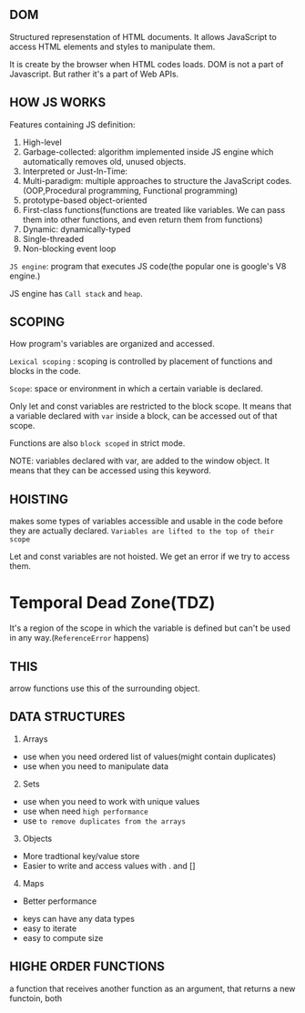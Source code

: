 ## DOM

Structured represenstation of HTML documents. It allows JavaScript to access HTML elements and styles to manipulate them.

It is create by the browser when HTML codes loads.
DOM is not a part of Javascript. But rather it's a part of Web APIs.

## HOW JS WORKS

Features containing JS definition:

1. High-level
2. Garbage-collected: algorithm implemented inside JS engine which automatically removes old, unused objects.
3. Interpreted or Just-In-Time:
4. Multi-paradigm: multiple approaches to structure the JavaScript codes.(OOP,Procedural programming, Functional programming)
5. prototype-based object-oriented
6. First-class functions(functions are treated like variables. We can pass them into other functions, and even return them from functions)
7. Dynamic: dynamically-typed
8. Single-threaded
9. Non-blocking event loop

`JS engine`: program that executes JS code(the popular one is google's V8 engine.)

JS engine has `Call stack` and `heap`.

## SCOPING

How program's variables are organized and accessed.

`Lexical scoping` : scoping is controlled by placement of functions and blocks in the code.

`Scope`: space or environment in which a certain variable is declared.

Only let and const variables are restricted to the block scope. It means that a variable declared with `var` inside a block, can be accessed out of that scope.

Functions are also `block scoped` in strict mode.

NOTE: variables declared with var, are added to the window object. It means that they can be accessed using this keyword.

## HOISTING

makes some types of variables accessible and usable in the code before they are actually declared. `Variables are lifted to the top of their scope`

Let and const variables are not hoisted. We get an error if we try to access them.

# Temporal Dead Zone(TDZ)

It's a region of the scope in which the variable is defined but can't be used in any way.(`ReferenceError` happens)

## THIS

arrow functions use this of the surrounding object.

## DATA STRUCTURES

1. Arrays

- use when you need ordered list of values(might contain duplicates)
- use when you need to manipulate data

2. Sets

- use when you need to work with unique values
- use when need `high performance`
- use `to remove duplicates from the arrays`

3. Objects

- More tradtional key/value store
- Easier to write and access values with . and []

4. Maps

- Better performance

* keys can have any data types
* easy to iterate
* easy to compute size

## HIGHE ORDER FUNCTIONS
a function that receives another function as an argument, that returns a new functoin, both